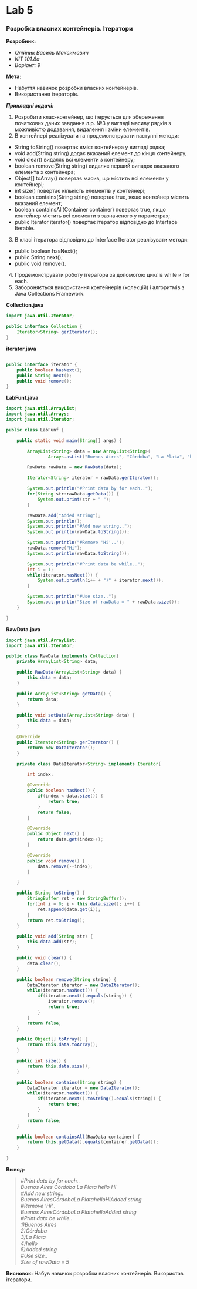 # Lab 5
### Розробка власних контейнерів. Ітератори
**Розробник:**
+ _Олійник Василь Максимович_
+ _КІТ 101.8а_
+ _Варіант: 9_

**Мета:**
+ Набуття навичок розробки власних контейнерів.
+ Використання ітераторів.


***Прикладні задачі:***
1. Розробити клас-контейнер, що ітерується для збереження початкових даних завдання л.р. №3 у вигляді масиву рядків з можливістю додавання, видалення і зміни елементів.
2. В контейнері реалізувати та продемонструвати наступні методи:
  + String toString() повертає вміст контейнера у вигляді рядка;
  + void add(String string) додає вказаний елемент до кінця контейнеру;
  + void clear() видаляє всі елементи з контейнеру;
  + boolean remove(String string) видаляє перший випадок вказаного елемента з контейнера;
  + Object[] toArray() повертає масив, що містить всі елементи у контейнері;
  + int size() повертає кількість елементів у контейнері;
  + boolean contains(String string) повертає true, якщо контейнер містить вказаний елемент;
  + boolean containsAll(Container container) повертає true, якщо контейнер містить всі елементи з зазначеного у параметрах;
  + public Iterator<String> iterator() повертає ітератор відповідно до Interface Iterable.
3. В класі ітератора відповідно до Interface Iterator реалізувати методи:
  + public boolean hasNext();
  + public String next();
  + public void remove().

4. Продемонструвати роботу ітератора за допомогою циклів while и for each.
5. Забороняється використання контейнерів (колекцій) і алгоритмів з Java Collections Framework.

__Collection.java__
```Java
import java.util.Iterator;

public interface Collection {
	Iterator<String> gerIterator();
}
```
__iterator.java__
```Java

public interface iterator {
	public boolean hasNext();
	public String next();
	public void remove();
}
```
__LabFunf.java__
```Java
import java.util.ArrayList;
import java.util.Arrays;
import java.util.Iterator;

public class LabFunf {

	public static void main(String[] args) {

		ArrayList<String> data = new ArrayList<String>(
			    Arrays.asList("Buenos Aires", "Córdoba", "La Plata", "hello", "Hi"));

		RawData rawData = new RawData(data);

		Iterator<String> iterator = rawData.gerIterator();

		System.out.println("#Print data by for each..");
		for(String str:rawData.getData()) {
			System.out.print(str + " ");
		}

		rawData.add("Added string");
		System.out.println();
		System.out.println("#Add new string..");
		System.out.println(rawData.toString());

		System.out.println("#Remove 'Hi'..");
		rawData.remove("Hi");
		System.out.println(rawData.toString());

		System.out.println("#Print data be while..");
		int i = 1;
		while(iterator.hasNext()) {
			System.out.println(i++ + ")" + iterator.next());
		}

		System.out.println("#Use size..");
		System.out.println("Size of rawData = " + rawData.size());
	}

}
```
__RawData.java__
```Java
import java.util.ArrayList;
import java.util.Iterator;

public class RawData implements Collection{
	private ArrayList<String> data;

	public RawData(ArrayList<String> data) {
		this.data = data;
	}

	public ArrayList<String> getData() {
		return data;
	}

	public void setData(ArrayList<String> data) {
		this.data = data;
	}

	@Override
	public Iterator<String> gerIterator() {
		return new DataIterator();
	}

	private class DataIterator<String> implements Iterator{

		int index;

		@Override
		public boolean hasNext() {
			if(index < data.size()) {
				return true;
			}
			return false;
		}

		@Override
		public Object next() {
			return data.get(index++);
		}

		@Override
		public void remove() {
			data.remove(--index);
		}

	}

	public String toString() {
		StringBuffer ret = new StringBuffer();
		for(int i = 0; i < this.data.size(); i++) {
			ret.append(data.get(i));
		}
		return ret.toString();
	}

	public void add(String str) {
		this.data.add(str);
	}

	public void clear() {
		data.clear();
	}

	public boolean remove(String string) {
		DataIterator iterator = new DataIterator();
		while(iterator.hasNext()) {
			if(iterator.next().equals(string)) {
				iterator.remove();
				return true;
			}
		}
		return false;
	}

	public Object[] toArray() {
		return this.data.toArray();
	}

	public int size() {
		return this.data.size();
	}

	public boolean contains(String string) {
		DataIterator iterator = new DataIterator();
		while(iterator.hasNext()) {
			if(iterator.next().toString().equals(string)) {
				return true;
			}
		}
		return false;
	}

	public boolean containsAll(RawData container) {
		return this.getData().equals(container.getData());
	}

}
```

**Вывод:**
>_<p>#Print data by for each..</br>
Buenos Aires Córdoba La Plata hello Hi </br>
#Add new string..</br>
Buenos AiresCórdobaLa PlatahelloHiAdded string</br>
#Remove 'Hi'..</br>
Buenos AiresCórdobaLa PlatahelloAdded string</br>
#Print data be while..</br>
1)Buenos Aires</br>
2)Córdoba</br>
3)La Plata</br>
4)hello</br>
5)Added string</br>
#Use size..</br>
Size of rawData = 5</br></p>_

**Висновок:** Набув навичок розробки власних контейнерів. Використав ітератори.
